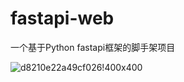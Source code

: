 # fastapi-web
一个基于Python fastapi框架的脚手架项目

![d8210e22a49cf026!400x400](https://i2.100024.xyz/2022/09/08/sg2z31.webp)
